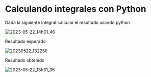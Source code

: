 # Calculando integrales con Python

Dada la siguiente integral calcular el resultado usando python

![2023-05-22_14h01_46](https://github.com/MariaRod123/calculo-integral/assets/72228855/98ae21d8-acaa-46f5-bec2-6c5d8c323f19)


Resultado esperado

![20230522_132250](https://github.com/MariaRod123/calculo-integral/assets/72228855/4a8c722f-0c8b-4c77-9faa-05b66302dd97)


Resultado obtenido

![2023-05-22_13h31_36](https://github.com/MariaRod123/calculo-integral/assets/72228855/58e178e0-98cf-434d-b34a-bcee8f69684a)
